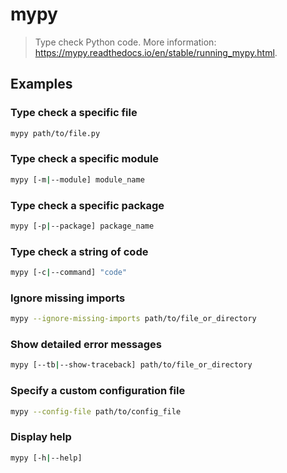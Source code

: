 # mypy

> Type check Python code. More information: <https://mypy.readthedocs.io/en/stable/running_mypy.html>.

## Examples

### Type check a specific file

```bash
mypy path/to/file.py
```

### Type check a specific module

```bash
mypy [-m|--module] module_name
```

### Type check a specific package

```bash
mypy [-p|--package] package_name
```

### Type check a string of code

```bash
mypy [-c|--command] "code"
```

### Ignore missing imports

```bash
mypy --ignore-missing-imports path/to/file_or_directory
```

### Show detailed error messages

```bash
mypy [--tb|--show-traceback] path/to/file_or_directory
```

### Specify a custom configuration file

```bash
mypy --config-file path/to/config_file
```

### Display help

```bash
mypy [-h|--help]
```
